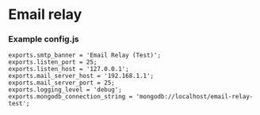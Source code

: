 # Email relay


### Example config.js

    exports.smtp_banner = 'Email Relay (Test)';
    exports.listen_port = 25;
    exports.listen_host = '127.0.0.1';
    exports.mail_server_host = '192.168.1.1';
    exports.mail_server_port = 25;
    exports.logging_level = 'debug';
    exports.mongodb_connection_string = 'mongodb://localhost/email-relay-test';
